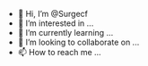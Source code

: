 - 👋 Hi, I’m @Surgecf
- 👀 I’m interested in ...
- 🌱 I’m currently learning ...
- 💞️ I’m looking to collaborate on ...
- 📫 How to reach me ...

<!---
Surgecf/Surgecf is a ✨ special ✨ repository because its `README.md` (this file) appears on your GitHub profile.
You can click the Preview link to take a look at your changes.
--->
